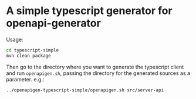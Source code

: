 # A simple typescript generator for openapi-generator

Usage:

```bash
cd typescript-simple
mvn clean package
```

Then go to the directory where you want to generate the typescript client
and run `openapigen.sh`, passing the directory for the generated sources
as a parameter. e.g.:

```bash
../openapigen-typescript-simple/openapigen.sh src/server-api
```

